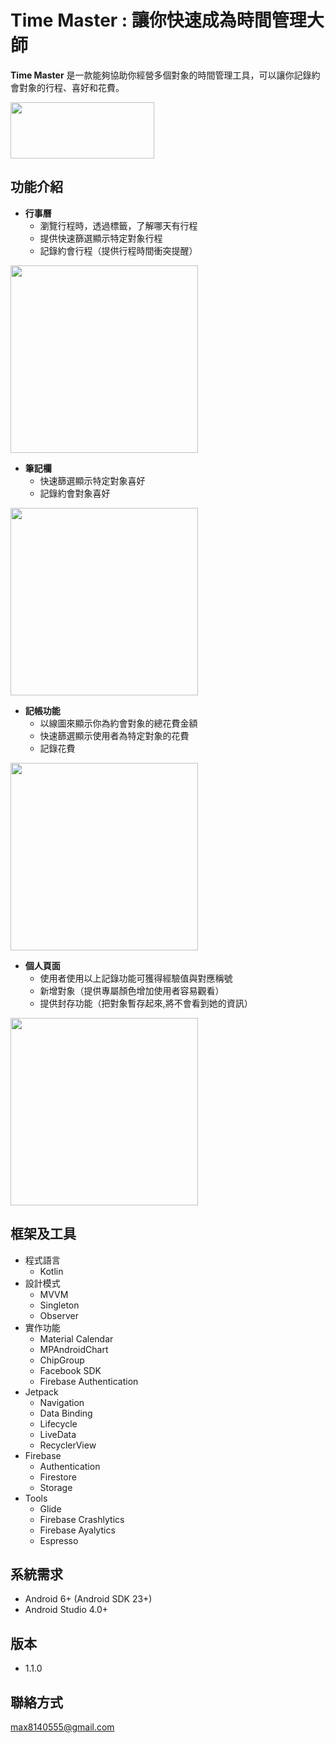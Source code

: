 # Time Master : 讓你快速成為時間管理大師
**Time Master** 是一款能夠協助你經營多個對象的時間管理工具，可以讓你記錄約會對象的行程、喜好和花費。

<a href="https://play.google.com/store/apps/details?id=com.max.timemaster"><img src="https://camo.githubusercontent.com/9b43e9e7bdf73be90eaee8bf94cf61440638567e/68747470733a2f2f692e696d6775722e636f6d2f49353862574c642e706e67" width="230" height="90"></a>


## 功能介紹

- **行事曆**
  - 瀏覽行程時，透過標籤，了解哪天有行程
  - 提供快速篩選顯示特定對象行程
  - 記錄約會行程（提供行程時間衝突提醒）<br> 
<img src="https://i.imgur.com/LCz8gWq.png" height="300" boarder="1"/>

- **筆記欄**
  - 快速篩選顯示特定對象喜好
  - 記錄約會對象喜好<br>
<img src="https://i.imgur.com/G6B2ztZ.png" height="300" boarder="1"/>

- **記帳功能**
  - 以線圖來顯示你為約會對象的總花費金額
  - 快速篩選顯示使用者為特定對象的花費
  - 記錄花費<br>
<img src="https://i.imgur.com/pZI1zX1.png" height="300" boarder="1"/>

- **個人頁面**
  - 使用者使用以上記錄功能可獲得經驗值與對應稱號
  - 新增對象（提供專屬顏色增加使用者容易觀看）
  - 提供封存功能（把對象暫存起來,將不會看到她的資訊）<br>
<img src="https://i.imgur.com/PZsO1fV.png" height="300" boarder="1"/>

## 框架及工具
- 程式語言
  - Kotlin
- 設計模式
  - MVVM
  - Singleton
  - Observer
- 實作功能
  - Material Calendar
  - MPAndroidChart
  - ChipGroup
  - Facebook SDK
  - Firebase Authentication
- Jetpack
  - Navigation
  - Data Binding
  - Lifecycle
  - LiveData
  - RecyclerView
- Firebase
  - Authentication
  - Firestore
  - Storage
- Tools
  - Glide
  - Firebase Crashlytics
  - Firebase Ayalytics
  - Espresso
## 系統需求
- Android 6+ (Android SDK 23+)
- Android Studio 4.0+
## 版本
- 1.1.0
## 聯絡方式
max8140555@gmail.com
